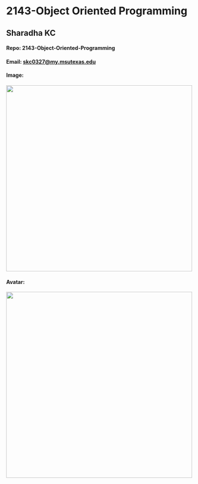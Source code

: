 # 2143-Object Oriented Programming
## Sharadha KC

#### Repo: 2143-Object-Oriented-Programming 
#### Email: skc0327@my.msutexas.edu

#### Image:

<img src="https://thumbs2.imgbox.com/44/94/5Z5TN5be_t.jpeg" width="500">


#### Avatar:

<img src="https://thumbs2.imgbox.com/e4/a5/owiAhg1i_t.jpeg" width="500">
